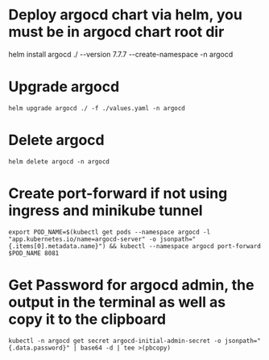 # Deploy argocd chart via helm, you must be in argocd chart root dir
helm install argocd ./ --version 7.7.7 --create-namespace -n argocd

# Upgrade argocd
    helm upgrade argocd ./ -f ./values.yaml -n argocd

# Delete argocd
    helm delete argocd -n argocd

# Create port-forward if not using ingress and minikube tunnel
    export POD_NAME=$(kubectl get pods --namespace argocd -l "app.kubernetes.io/name=argocd-server" -o jsonpath="{.items[0].metadata.name}") && kubectl --namespace argocd port-forward $POD_NAME 8081

# Get Password for argocd admin, the output in the terminal as well as copy it to the clipboard
    kubectl -n argocd get secret argocd-initial-admin-secret -o jsonpath="{.data.password}" | base64 -d | tee >(pbcopy)